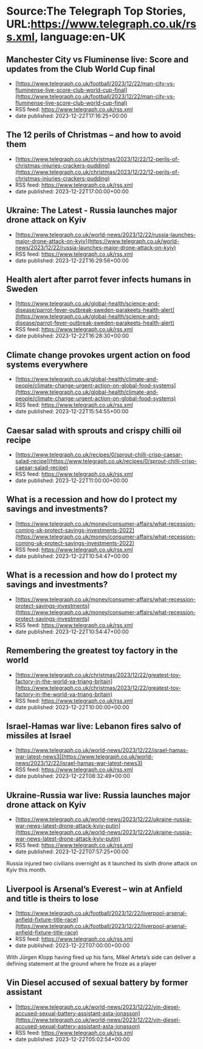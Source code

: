 # Source:The Telegraph Top Stories, URL:https://www.telegraph.co.uk/rss.xml, language:en-UK

## Manchester City vs Fluminense live: Score and updates from the Club World Cup final
 - [https://www.telegraph.co.uk/football/2023/12/22/man-city-vs-fluminense-live-score-club-world-cup-final](https://www.telegraph.co.uk/football/2023/12/22/man-city-vs-fluminense-live-score-club-world-cup-final)
 - RSS feed: https://www.telegraph.co.uk/rss.xml
 - date published: 2023-12-22T17:16:25+00:00



## The 12 perils of Christmas – and how to avoid them
 - [https://www.telegraph.co.uk/christmas/2023/12/22/12-perils-of-christmas-injuries-crackers-pudding](https://www.telegraph.co.uk/christmas/2023/12/22/12-perils-of-christmas-injuries-crackers-pudding)
 - RSS feed: https://www.telegraph.co.uk/rss.xml
 - date published: 2023-12-22T17:00:00+00:00



## Ukraine: The Latest - Russia launches major drone attack on Kyiv
 - [https://www.telegraph.co.uk/world-news/2023/12/22/russia-launches-major-drone-attack-on-kyiv](https://www.telegraph.co.uk/world-news/2023/12/22/russia-launches-major-drone-attack-on-kyiv)
 - RSS feed: https://www.telegraph.co.uk/rss.xml
 - date published: 2023-12-22T16:29:56+00:00



## Health alert after parrot fever infects humans in Sweden
 - [https://www.telegraph.co.uk/global-health/science-and-disease/parrot-fever-outbreak-sweden-parakeets-health-alert](https://www.telegraph.co.uk/global-health/science-and-disease/parrot-fever-outbreak-sweden-parakeets-health-alert)
 - RSS feed: https://www.telegraph.co.uk/rss.xml
 - date published: 2023-12-22T16:28:30+00:00



## Climate change provokes urgent action on food systems everywhere
 - [https://www.telegraph.co.uk/global-health/climate-and-people/climate-change-urgent-action-on-global-food-systems](https://www.telegraph.co.uk/global-health/climate-and-people/climate-change-urgent-action-on-global-food-systems)
 - RSS feed: https://www.telegraph.co.uk/rss.xml
 - date published: 2023-12-22T15:54:55+00:00



## Caesar salad with sprouts and crispy chilli oil recipe
 - [https://www.telegraph.co.uk/recipes/0/sprout-chilli-crisp-caesar-salad-recipe](https://www.telegraph.co.uk/recipes/0/sprout-chilli-crisp-caesar-salad-recipe)
 - RSS feed: https://www.telegraph.co.uk/rss.xml
 - date published: 2023-12-22T11:00:00+00:00



## What is a recession and how do I protect my savings and investments?
 - [https://www.telegraph.co.uk/money/consumer-affairs/what-recession-coming-uk-protect-savings-investments-2022](https://www.telegraph.co.uk/money/consumer-affairs/what-recession-coming-uk-protect-savings-investments-2022)
 - RSS feed: https://www.telegraph.co.uk/rss.xml
 - date published: 2023-12-22T10:54:47+00:00



## What is a recession and how do I protect my savings and investments?
 - [https://www.telegraph.co.uk/money/consumer-affairs/what-recession-protect-savings-investments](https://www.telegraph.co.uk/money/consumer-affairs/what-recession-protect-savings-investments)
 - RSS feed: https://www.telegraph.co.uk/rss.xml
 - date published: 2023-12-22T10:54:47+00:00



## Remembering the greatest toy factory in the world
 - [https://www.telegraph.co.uk/christmas/2023/12/22/greatest-toy-factory-in-the-world-va-triang-britain](https://www.telegraph.co.uk/christmas/2023/12/22/greatest-toy-factory-in-the-world-va-triang-britain)
 - RSS feed: https://www.telegraph.co.uk/rss.xml
 - date published: 2023-12-22T10:00:00+00:00



## Israel-Hamas war live: Lebanon fires salvo of missiles at Israel
 - [https://www.telegraph.co.uk/world-news/2023/12/22/israel-hamas-war-latest-news3](https://www.telegraph.co.uk/world-news/2023/12/22/israel-hamas-war-latest-news3)
 - RSS feed: https://www.telegraph.co.uk/rss.xml
 - date published: 2023-12-22T08:32:49+00:00



## Ukraine-Russia war live: Russia launches major drone attack on Kyiv
 - [https://www.telegraph.co.uk/world-news/2023/12/22/ukraine-russia-war-news-latest-drone-attack-kyiv-putin](https://www.telegraph.co.uk/world-news/2023/12/22/ukraine-russia-war-news-latest-drone-attack-kyiv-putin)
 - RSS feed: https://www.telegraph.co.uk/rss.xml
 - date published: 2023-12-22T07:57:25+00:00

Russia injured two civilians overnight as it launched its sixth drone attack on Kyiv this month.

## Liverpool is Arsenal’s Everest – win at Anfield and title is theirs to lose
 - [https://www.telegraph.co.uk/football/2023/12/22/liverpool-arsenal-anfield-fixture-title-race](https://www.telegraph.co.uk/football/2023/12/22/liverpool-arsenal-anfield-fixture-title-race)
 - RSS feed: https://www.telegraph.co.uk/rss.xml
 - date published: 2023-12-22T07:00:00+00:00

With Jürgen Klopp having fired up his fans, Mikel Arteta’s side can deliver a defining statement at the ground where he froze as a player

## Vin Diesel accused of sexual battery by former assistant
 - [https://www.telegraph.co.uk/world-news/2023/12/22/vin-diesel-accused-sexual-battery-assistant-asta-jonasson](https://www.telegraph.co.uk/world-news/2023/12/22/vin-diesel-accused-sexual-battery-assistant-asta-jonasson)
 - RSS feed: https://www.telegraph.co.uk/rss.xml
 - date published: 2023-12-22T05:02:54+00:00



